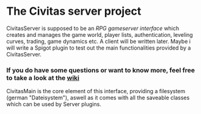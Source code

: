 # The Civitas server project

CivitasServer is supposed to be an *RPG gameserver interface* which creates and manages the game world, player lists, authentication, leveling curves, trading, game dynamics etc.
A client will be written later. Maybe i will write a Spigot plugin to test out the main functionalities provided by a CivitasServer.


### If you do have some questions or want to know more, feel free to take a look at the [wiki](https://gitlab.com/herbertsfundgrube/civitasserver/wikis/Home)

CivitasMain is the core element of this interface, providing a filesystem (german "Dateisystem"), aswell as it comes with all the saveable classes which can be used by Server plugins.